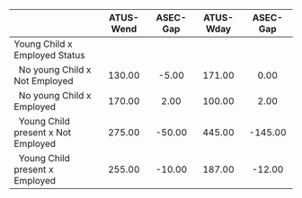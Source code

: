 
|                      |    ATUS-Wend |     ASEC-Gap |    ATUS-Wday |     ASEC-Gap |
| -------------------- | :----------: | :----------: | :----------: | :----------: |
| Young Child x Employed Status |              |              |              |              |
| &nbsp;&nbsp;No young Child x Not Employed |       130.00 |        -5.00 |       171.00 |         0.00 |
| &nbsp;&nbsp;No young Child x Employed |       170.00 |         2.00 |       100.00 |         2.00 |
| &nbsp;&nbsp;Young Child present x Not Employed |       275.00 |       -50.00 |       445.00 |      -145.00 |
| &nbsp;&nbsp;Young Child present x Employed |       255.00 |       -10.00 |       187.00 |       -12.00 |

